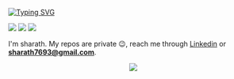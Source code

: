 [![Typing SVG](https://readme-typing-svg.herokuapp.com?size=30&color=FFFFFF&center=true&vCenter=true&lines=0+→+1+enthusiast)](https://git.io/typing-svg)

<p align="left"> 
 <img src="https://img.shields.io/github/followers/sharathdoes?color=00C4FF&label=Followers" />
 <img src="https://img.shields.io/github/stars/sharathdoes?style=flat&color=00C4FF" />
 <img src="https://komarev.com/ghpvc/?username=sharathdoes&color=00C4FF&style=flat" />
</p>

I'm sharath. My repos are private 😉, reach me through <a href="https://www.linkedin.com/in/sharath-chandra-gaddam-851a45263/">Linkedin</a> or  **sharath7693@gmail.com**.
<p align="center">
  <img src="https://github-readme-activity-graph.vercel.app/graph?username=sharathdoes&theme=github-dark" />
</p>
